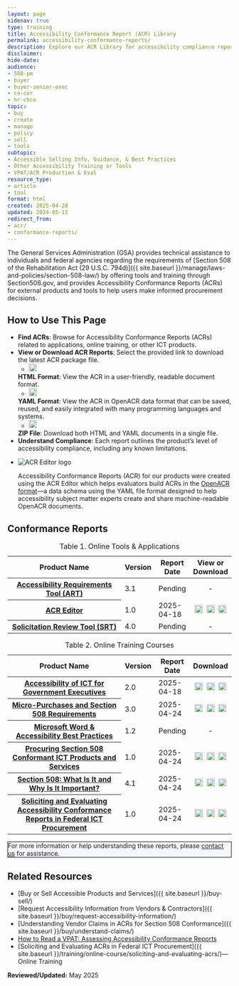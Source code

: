 ```yaml
---
layout: page
sidenav: true
type: training
title: Accessibility Conformance Report (ACR) Library
permalink: accessibility-conformance-reports/
description: Explore our ACR Library for accessibility compliance reports on our ICT tools and online training. Ensure Section 508 compliance for informed procurement and development.
disclaimer: 
hide-date: 
audience: 
- 508-pm
- buyer
- buyer-senior-exec
- co-cor
- hr-chco
topic: 
- buy
- create
- manage
- policy
- sell
- tools
subtopic: 
- Accessible Selling Info, Guidance, & Best Practices
- Other Accessibility Training or Tools
- VPAT/ACR Production & Eval
resource_type: 
- article
- tool
format: html
created: 2025-04-28
updated: 2024-05-12
redirect_from: 
- acr/
- conformance-reports/
---
```

The General Services Administration (GSA) provides technical assistance to individuals and federal agencies regarding the requirements of [Section 508 of the Rehabilitation Act (29 U.S.C. 794d)]({{ site.baseurl }}/manage/laws-and-policies/section-508-law/) by offering tools and training through Section508.gov, and provides Accessibility Conformance Reports (ACRs) for external products and tools to help users make informed procurement decisions.

## How to Use This Page

* **Find ACRs**: Browse for Accessibility Conformance Reports (ACRs) related to applications, online training, or other ICT products.
* **View or Download ACR Reports**: Select the provided link to download the latest ACR package file.
  * <img src="{{ site.baseurl }}/assets/images/icons/symbol-html.png" width="18px" height="18px" class="margin-top-05 margin-bottom-neg-05" alt="HTML globe symbol">
  **HTML Format**: View the ACR in a user-friendly, readable document format.
  * <img src="{{ site.baseurl }}/assets/images/icons/symbol-yaml.png" width="18px" height="18px" class="margin-top-05 margin-bottom-neg-05" alt="YAML code symbol">
  **YAML Format**: View the ACR in OpenACR data format that can be saved, reused, and easily integrated with many programming languages and systems.
  * <img src="{{ site.baseurl }}/assets/images/icons/symbol-zip.png" width="18px" height="18px" class="margin-top-05 margin-bottom-neg-05" alt="Download cloud symbol">
  **ZIP File**: Download both HTML and YAML documents in a single file.
* **Understand Compliance**: Each report outlines the product’s level of accessibility compliance, including any known limitations.

<ul class="usa-card-group">
  <li class="usa-card usa-card--flag maxw-full">
    <div class="usa-card__container">
      <div class="usa-card__media">
        <div class="usa-card__img">
          <img src="https://designsystem.digital.gov/img/introducing-uswds-2-0/built-to-grow--alt.jpg" alt="ACR Editor logo"/>
        </div>
      </div>
      <div class="usa-card__body">
        <p>Accessibility Conformance Reports (ACR) for our products were created using the ACR Editor which helps evaluators build ACRs in the <a href="https://github.com/gsa/openacr" target="_blank" class="usa-link--external">OpenACR format</a>&mdash;a data schema using the YAML file format designed to help accessibility subject matter experts create and share machine-readable OpenACR documents.</p>
      </div>
    </div>
  </li>
</ul>

## Conformance Reports

<table id="table-1" class="grid-col-12 usa-table usa-table--borderless striped margin-top-4">
  <caption>Table 1. Online Tools & Applications</caption>
  <thead>
    <tr>
      <th scope="col" style="width:100%">Product Name</th>
      <th scope="col" class="center">Version</th>
      <th scope="col" class="center text-no-wrap">Report Date</th>
      <th scope="col" class="center">View or Download</th>
    </tr>
  </thead>
  <tbody>
    <tr>
      <th id="art" scope="row"><a href="{{ site.baseurl }}/art/#/" target="_blank" class="usa-link--external">Accessibility Requirements Tool (ART)</a></th>
      <td class="center">3.1</td>
      <td class="center">Pending</td>
      <td style="vertical-align: middle; text-align: center;">
        <!-- <a href="https://assets.section508.gov/assets/files/acr/.html"><img src="{{ site.baseurl }}/assets/images/icons/symbol-html.png" width="18px" height="18px" class="margin-top-05 margin-bottom-neg-05" alt="View the ACR in HTML format forAccessibility Requirements Tool (ART)"></a>&nbsp;
        <a href="https://assets.section508.gov/assets/files/acr/.yaml"><img src="{{ site.baseurl }}/assets/images/icons/symbol-yaml.png" width="18px" height="18px" class="margin-top-05 margin-bottom-neg-05" alt="View the ACR in YAML format for Accessibility Requirements Tool (ART)"></a>&nbsp;
        <a href="https://assets.section508.gov/assets/files/acr/.zip"><img src="{{ site.baseurl }}/assets/images/icons/symbol-zip.png" width="18px" height="18px" class="margin-top-05 margin-bottom-neg-05" alt="Download the ACR reports in a ZIP file format for Accessibility Requirements Tool (ART)"></a> --> -
      </td>
    </tr>
    <tr>
      <th id="acre" scope="row"><a href="https://acreditor.section508.gov/" target="_blank" class="usa-link--external">ACR Editor</a></th>
      <td class="center">1.0</td>
      <td class="center">2025-04-18</td>
      <td style="vertical-align: middle; text-align: center;">
        <a href="https://assets.section508.gov/assets/files/acr/acr-editor-v1.0-report-2.html"><img src="{{ site.baseurl }}/assets/images/icons/symbol-html.png" width="18px" height="18px" class="margin-top-05 margin-bottom-neg-05" alt="View the ACR in HTML format forACR Editor"></a>&nbsp;
        <a href="https://assets.section508.gov/assets/files/acr/acr-editor-v1.0-report-2.yaml"><img src="{{ site.baseurl }}/assets/images/icons/symbol-yaml.png" width="18px" height="18px" class="margin-top-05 margin-bottom-neg-05" alt="View the ACR in YAML format for ACR Editor"></a>&nbsp; 
        <a href="https://assets.section508.gov/assets/files/acr/acr-editor-v1.0-report-2.zip"><img src="{{ site.baseurl }}/assets/images/icons/symbol-zip.png" width="18px" height="18px" class="margin-top-05 margin-bottom-neg-05" alt="Download the ACR reports in a ZIP file format for ACR Editor"></a>
      </td>
    </tr>
    <tr>
      <th id="srt" scope="row"><a href="https://srt.app.cloud.gov/auth" target="_blank" class="usa-link--external">Solicitation Review Tool (SRT)</a></th>
      <td class="center">4.0</td>
      <td class="center">Pending</td>
      <td style="vertical-align: middle; text-align: center;">
        <!-- <a href="https://assets.section508.gov/assets/files/acr/"><img src="{{ site.baseurl }}/assets/images/icons/symbol-html.png" width="18px" height="18px" class="margin-top-05 margin-bottom-neg-05" alt="View the ACR in HTML format forSolicitation Review Tool (SRT)"></a>&nbsp;
        <a href="https://assets.section508.gov/assets/files/acr/.yaml"><img src="{{ site.baseurl }}/assets/images/icons/symbol-yaml.png" width="18px" height="18px" class="margin-top-05 margin-bottom-neg-05" alt="View the ACR in YAML format for Solicitation Review Tool (SRT)"></a>&nbsp; 
        <a href="https://assets.section508.gov/assets/files/acr/.zip"><img src="{{ site.baseurl }}/assets/images/icons/symbol-zip.png" width="18px" height="18px" class="margin-top-05 margin-bottom-neg-05" alt="Download the ACR reports in a ZIP file format for Solicitation Review Tool (SRT)"></a> --> -
      </td>
    </tr>
  </tbody>
</table>

<table id="table-2" class="grid-col-12 usa-table usa-table--borderless striped margin-top-5">
<caption>Table 2. Online Training Courses</caption>
  <thead>
    <tr>
      <th scope="col" style="width:100%">Product Name</th>
      <th scope="col" class="center">Version</th>
      <th scope="col" class="center text-no-wrap">Report Date</th>
      <th scope="col" class="center">Download</th>
    </tr>
  </thead>
  <tbody>
    <tr>
      <th id="ict-exec" scope="row"><a href="{{ site.baseurl }}/training/online-course/accessible-for-executives/">Accessibility of ICT for Government Executives</a></th>
      <td class="center">2.0</td>
      <td class="center">2025-04-18</td>
      <td style="vertical-align: middle; text-align: center;">
        <a href="https://assets.section508.gov/assets/files/acr/accessibility-of-ict-for-government-executives-v2.0.1-report-1.html"><img src="{{ site.baseurl }}/assets/images/icons/symbol-html.png" width="18px" height="18px" class="margin-top-05 margin-bottom-neg-05" alt="View the ACR in HTML format for Accessibility of ICT for Government Executives"></a>&nbsp;
        <a href="https://assets.section508.gov/assets/files/acr/accessibility-of-ict-for-government-executives-v2.0.1-report-1.yaml"><img src="{{ site.baseurl }}/assets/images/icons/symbol-yaml.png" width="18px" height="18px" class="margin-top-05 margin-bottom-neg-05" alt="View the ACR in YAML format for Accessibility of ICT for Government Executives"></a>&nbsp;
        <a href="https://assets.section508.gov/assets/files/acr/accessibility-of-ict-for-government-executives-v2.0.1-report-1.zip"><img src="{{ site.baseurl }}/assets/images/icons/symbol-zip.png" width="18px" height="18px" class="margin-top-05 margin-bottom-neg-05" alt="Download the ACR reports in a ZIP file format for Accessibility of ICT for Government Executives"></a>
      </td>
    </tr>   
    <tr>
      <th id="micro-purchase" scope="row"><a href="{{ site.baseurl }}/training/online-course/micro-purchases/">Micro-Purchases and Section 508 Requirements</a></th>
      <td class="center">3.0</td>
      <td class="center">2025-04-24</td>
      <td style="vertical-align: middle; text-align: center;">
        <a href="https://assets.section508.gov/assets/files/acr/micro-purchases-and-section-508-requirements-v3.0-report-3.html"><img src="{{ site.baseurl }}/assets/images/icons/symbol-html.png" width="18px" height="18px" class="margin-top-05 margin-bottom-neg-05" alt="View the ACR in HTML format for Micro-Purchases and Section 508 Requirements"></a>&nbsp;
        <a href="https://assets.section508.gov/assets/files/acr/micro-purchases-and-section-508-requirements-v3.0-report-3.yaml"><img src="{{ site.baseurl }}/assets/images/icons/symbol-yaml.png" width="18px" height="18px" class="margin-top-05 margin-bottom-neg-05" alt="View the ACR in YAML format for Micro-Purchases and Section 508 Requirements"></a>&nbsp;
        <a href="https://assets.section508.gov/assets/files/acr/micro-purchases-and-section-508-requirements-v3.0-report-3.zip"><img src="{{ site.baseurl }}/assets/images/icons/symbol-zip.png" width="18px" height="18px" class="margin-top-05 margin-bottom-neg-05" alt="Download the ACR reports in a ZIP file format for Micro-Purchases and Section 508 Requirements"></a>
      </td>
    </tr>
    <tr>
      <th id="ms-word" scope="row"><a href="{{ site.baseurl }}/training/online-course/ms-word-best-practices/">Microsoft Word & Accessibility Best Practices</a></th>
      <td class="center">1.2</td>
      <td class="center">Pending</td>
      <td style="vertical-align: middle; text-align: center;">
        <!-- <a href="https://assets.section508.gov/assets/files/acr/"><img src="{{ site.baseurl }}/assets/images/icons/symbol-html.png" width="18px" height="18px" class="margin-top-05 margin-bottom-neg-05" alt="View the ACR in HTML format for Microsoft Word & Accessibility Best Practices"></a>&nbsp;
        <a href="https://assets.section508.gov/assets/files/acr/.yaml"><img src="{{ site.baseurl }}/assets/images/icons/symbol-yaml.png" width="18px" height="18px" class="margin-top-05 margin-bottom-neg-05" alt="View the ACR in YAML format for Microsoft Word & Accessibility Best Practices"></a>&nbsp;
        <a href="https://assets.section508.gov/assets/files/acr/.zip"><img src="{{ site.baseurl }}/assets/images/icons/symbol-zip.png" width="18px" height="18px" class="margin-top-05 margin-bottom-neg-05" alt="Download the ACR reports in a ZIP file format for Microsoft Word & Accessibility Best Practices"></a>--> -
      </td>
    </tr>
    <tr>
      <th id="procuring-ict" scope="row"><a href="{{ site.baseurl }}/training/online-course/procuring-section-508-conformant-ict/">Procuring Section 508 Conformant ICT Products and Services</a></th>
      <td class="center">1.0</td>
      <td class="center">2025-04-24</td>
      <td style="vertical-align: middle; text-align: center;">
        <a href="https://assets.section508.gov/assets/files/acr/procuring-section-508-conformant-ict-products-and-services-v1.0-report-3.html"><img src="{{ site.baseurl }}/assets/images/icons/symbol-html.png" width="18px" height="18px" class="margin-top-05 margin-bottom-neg-05" alt="View the ACR in HTML format for Procuring Section 508 Conformant ICT Products and Services"></a>&nbsp;
        <a href="https://assets.section508.gov/assets/files/acr/procuring-section-508-conformant-ict-products-and-services-v1.0-report-3.yaml"><img src="{{ site.baseurl }}/assets/images/icons/symbol-yaml.png" width="18px" height="18px" class="margin-top-05 margin-bottom-neg-05" alt="View the ACR in YAML format for Procuring Section 508 Conformant ICT Products and Services"></a>&nbsp;
        <a href="https://assets.section508.gov/assets/files/acr/procuring-section-508-conformant-ict-products-and-services-v1.0-report-3.zip"><img src="{{ site.baseurl }}/assets/images/icons/symbol-zip.png" width="18px" height="18px" class="margin-top-05 margin-bottom-neg-05" alt="Download the ACR reports in a ZIP file format for Procuring Section 508 Conformant ICT Products and Services"></a>
      </td>
    </tr>
    <tr>
      <th id="508-what-is-it" scope="row"><a href="{{ site.baseurl }}/training/online-course/section-508-what-is-it/">Section 508: What Is It and Why Is It Important?</a></th>
      <td class="center">4.1</td>
      <td class="center">2025-04-24</td>
      <td style="vertical-align: middle; text-align: center;">
        <a href="https://assets.section508.gov/assets/files/acr/section-508-what-is-it-and-why-is-it-important-v4.1-report-4.html"><img src="{{ site.baseurl }}/assets/images/icons/symbol-html.png" width="18px" height="18px" class="margin-top-05 margin-bottom-neg-05" alt="View the ACR in HTML format for Section 508: What Is It and Why Is It Important?"></a>&nbsp;
        <a href="https://assets.section508.gov/assets/files/acr/section-508-what-is-it-and-why-is-it-important-v4.1-report-4.yaml"><img src="{{ site.baseurl }}/assets/images/icons/symbol-yaml.png" width="18px" height="18px" class="margin-top-05 margin-bottom-neg-05" alt="View the ACR in YAML format for Section 508: What Is It and Why Is It Important?"></a>&nbsp;
        <a href="https://assets.section508.gov/assets/files/acr/section-508-what-is-it-and-why-is-it-important-v4.1-report-4.zip"><img src="{{ site.baseurl }}/assets/images/icons/symbol-zip.png" width="18px" height="18px" class="margin-top-05 margin-bottom-neg-05" alt="Download the ACR reports in a ZIP file format for Section 508: What Is It and Why Is It Important?"></a>
      </td>
    </tr>
    <tr>
      <th id="evaluating-acrs" scope="row"><a href="{{ site.baseurl }}/training/online-course/soliciting-and-evaluating-acrs/">Soliciting and Evaluating Accessibility Conformance Reports in Federal ICT Procurement</a></th>
      <td class="center">1.0</td>
      <td class="center">2025-04-24</td>
      <td style="vertical-align: middle; text-align: center;">
        <a href="https://assets.section508.gov/assets/files/acr/soliciting-and-evaluating-acrs-in-federal-ict-procurement-v1.0-report-5.html"><img src="{{ site.baseurl }}/assets/images/icons/symbol-html.png" width="18px" height="18px" class="margin-top-05 margin-bottom-neg-05" alt="View the ACR in HTML format for Soliciting and Evaluating Accessibility Conformance Reports in Federal ICT Procurement"></a>&nbsp;
        <a href="https://assets.section508.gov/assets/files/acr/soliciting-and-evaluating-acrs-in-federal-ict-procurement-v1.0-report-5.yaml"><img src="{{ site.baseurl }}/assets/images/icons/symbol-yaml.png" width="18px" height="18px" class="margin-top-05 margin-bottom-neg-05" alt="View the ACR in YAML format for Soliciting and Evaluating Accessibility Conformance Reports in Federal ICT Procurement"></a>&nbsp;
        <a href="https://assets.section508.gov/assets/files/acr/soliciting-and-evaluating-acrs-in-federal-ict-procurement-v1.0-report-5.zip"><img src="{{ site.baseurl }}/assets/images/icons/symbol-zip.png" width="18px" height="18px" class="margin-top-05 margin-bottom-neg-05" alt="Download the ACR reports in a ZIP file format for Soliciting and Evaluating Accessibility Conformance Reports in Federal ICT Procurement"></a>
      </td>
    </tr>
  </tbody>
</table>

<div class="grid-col-12 border-base radius-lg padding-1" style="border: 1px solid black; background-color: #f5f9fc;">
  For more information or help understanding these reports, please <a href="{{ site.baseurl }}/contact-us/">contact us</a> for assistance.
</div>

## Related Resources
  * [Buy or Sell Accessible Products and Services]({{ site.baseurl }}/buy-sell/)
  * [Request Accessibility Information from Vendors & Contractors]({{ site.baseurl }}/buy/request-accessibility-information/)
  * [Understanding Vendor Claims in ACRs for Section 508 Conformance]({{ site.baseurl }}/buy/understand-claims/) 
  * <a href="https://mw19.mwconf.org/paper/how-to-read-a-vpat-assessing-accessibility-conformance-reports/" target="_blank" class="usa-link--external">How to Read a VPAT: Assessing Accessibility Conformance Reports</a>
  * [Soliciting and Evaluating ACRs in Federal ICT Procurement]({{ site.baseurl }}/training/online-course/soliciting-and-evaluating-acrs/)—Online Training

**Reviewed/Updated:** May 2025
